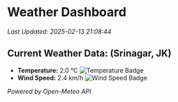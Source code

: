 
# Weather Dashboard

_Last Updated: 2025-02-13 21:08:44_

## Current Weather Data: (Srinagar, JK)
- **Temperature:** 2.0 °C ![Temperature Badge](https://img.shields.io/badge/Temperature-Low%20Temp-blue)
- **Wind Speed:** 2.4 km/h ![Wind Speed Badge](https://img.shields.io/badge/Wind%20Speed-Light%20Wind-blue)

*Powered by Open-Meteo API*
